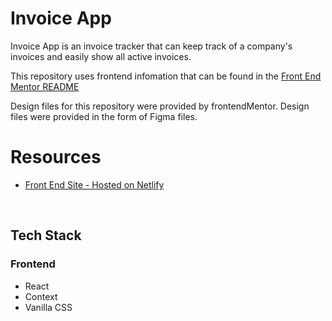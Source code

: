 # Invoice App

Invoice App is an invoice tracker that can keep track of a company's invoices and easily show all active invoices.

This repository uses frontend infomation that can be found in the [Front End Mentor README](./frontendMentorREADME.md)

Design files for this repository were provided by frontendMentor.  Design files were provided in the form of Figma files.

# Resources

- [Front End Site - Hosted on Netlify](https://invoice-app-adm.netlify.app/)

<br />

## Tech Stack
### Frontend
* React
* Context
* Vanilla CSS